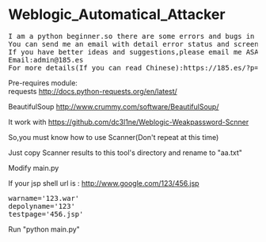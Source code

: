 # Weblogic_Automatical_Attacker
<pre>
I am a python beginner.so there are some errors and bugs in this program but i didn't find yet,please notice me if you meet with it.
You can send me an email with detail error status and screenshots,better with the username and password of weblogic.
If you have better ideas and suggestions,please email me ASAP,we can make it better.
Email:admin@185.es
For more details(If you can read Chinese):https://185.es/?p=694
</pre>

Pre-requires module:<br>
requests http://docs.python-requests.org/en/latest/

BeautifulSoup http://www.crummy.com/software/BeautifulSoup/

It work with https://github.com/dc3l1ne/Weblogic-Weakpassword-Scnner

So,you must know how to use Scanner(Don't repeat at this time)

Just copy Scanner results to this tool's directory and rename to "aa.txt"

Modify main.py

If your jsp shell url is : http://www.google.com/123/456.jsp
<pre>
warname='123.war'
depolyname='123'
testpage='456.jsp'
</pre>

Run "python main.py"
